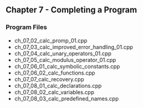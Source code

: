 ## Chapter 7 - Completing a Program

### Program Files
* ch\_07\_02\_calc\_promp\_01.cpp
* ch\_07\_03\_calc\_improved\_error\_handling\_01.cpp
* ch\_07\_04\_calc\_unary\_operators\_01.cpp
* ch\_07\_05\_calc\_modulus\_operator\_01.cpp
* ch\_07\_06\_01\_calc\_symbolic\_constants.cpp
* ch\_07\_06\_02\_calc\_functions.cpp
* ch\_07\_07\_calc\_recovery.cpp
* ch\_07\_08\_01\_calc\_declarations.cpp
* ch\_07\_08\_02\_calc\_variables.cpp
* ch\_07\_08\_03\_calc\_predefined\_names.cpp 
